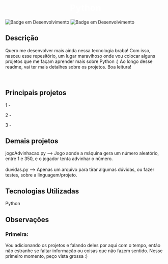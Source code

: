 <h1 align="center"> <b style="color:white"> Python</b> </h1>

![Badge em Desenvolvimento](https://img.shields.io/badge/license-napolifabrizio-green)
![Badge em Desenvolvimento](https://img.shields.io/badge/status-desenvolvimento-yellow)

<section>
<h2><b>Descrição</b></h2>

<p>
Quero me desenvolver mais ainda nessa tecnologia braba! Com isso, nasceu esse repesitório, um lugar maravihoso onde vou colocar alguns projetos que me façam aprender mais sobre Python :)
Ao longo desse readme, vai ter mais detalhes sobre os projetos. Boa leitura! 
</p><br>
</section>
<section>
<h2><b>Principais projetos</b></h2>

<p>
 1 -

 2 - 

 3 -
</p>

<h2>Demais projetos</h2>
<p>
jogoAdvinhacao.py --> Jogo aonde a máquina gera um número aleatório, entre 1 e 350, e o jogador tenta advinhar o número.
<br><br>
duvidas.py --> Apenas um arquivo para tirar algumas dúvidas, ou fazer testes, sobre a linguagem/projeto.
</p>
</section>

<section>
<h2><b>Tecnologias Utilizadas</b></h2>
<p>
Python

</p>
</section>

<section>
<h2><b>Observações</b></h2>
<h3>
Primeira:
</h3>
Vou adicionando os projetos e falando deles por aqui com o tempo, então não estranhe se faltar informação ou coisas que não fazem sentido. Nesse primeiro momento, peço vista grossa :)
<br>



